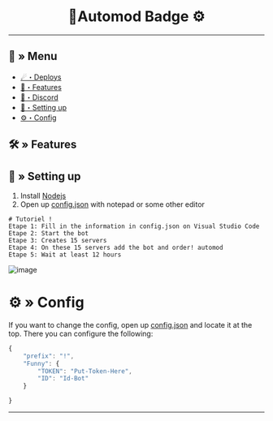 <h1 align="center">
 🌿Automod Badge ⚙
</h1>

---
## <a id="menu"></a>🔱 » Menu

- [☄・Deploys](#deploys)
- [🔰・Features](#features)
- [🌌・Discord](https://discord.gg/novaworld)
- [🎉・Setting up](#setup)
- [⚙・Config](#config)

## <a id="features"></a>🛠 » Features


## <a id="setup"></a> 📁 » Setting up

1. Install [Nodejs](https://nodejs.org/)
2. Open up [config.json](https://discord.gg/novaworld) with notepad or some other editor
```
# Tutoriel !
Etape 1: Fill in the information in config.json on Visual Studio Code
Etape 2: Start the bot
Etape 3: Creates 15 servers
Etape 4: On these 15 servers add the bot and order! automod
Etape 5: Wait at least 12 hours
```
![image](https://user-images.githubusercontent.com/131973782/234865613-76d45689-a0fe-4fc3-828f-85ecadff7e4d.png)

# <a id="config"></a>⚙ » Config

If you want to change the config, open up [config.json](https://discord.gg/novaworld) and locate it at the top. There you can configure the following:

```js
{
    "prefix": "!",
    "Funny": {
        "TOKEN": "Put-Token-Here", 
        "ID": "Id-Bot" 
    }

}
```

---